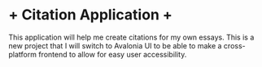# + Citation Application +

This application will help me create citations for my own essays. This is a new project that I will switch to Avalonia UI to be able to make a cross-platform frontend to allow for easy user accessibility.
